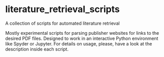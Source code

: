# literature_retrieval_scripts
A collection of scripts for automated literature retrieval

Mostly experimental scripts for parsing publisher websites for links to the 
desired PDF files. Designed to work in an interactive Python environment like 
Spyder or Jupyter. For details on usage, please, have a look at the description 
inside each script.
